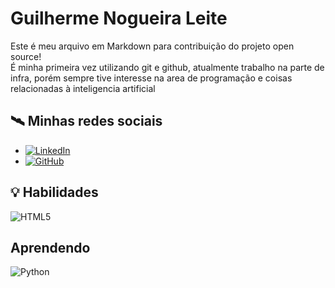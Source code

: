 # Guilherme Nogueira Leite

Este é meu arquivo em Markdown para contribuição do projeto open source!  
É minha primeira vez utilizando git e github, atualmente trabalho na parte de infra, porém sempre tive interesse na area de programação e coisas relacionadas à inteligencia artificial

## 🛰 Minhas redes sociais
- [![LinkedIn](https://img.shields.io/badge/LinkedIn-000?style=for-the-badge&logo=linkedin&logoColor=0E76A8)](https://www.linkedin.com/in/guilherme-nogueira-leite-05455b1ab/)
- [![GitHub](https://img.shields.io/badge/github-000?style=for-the-badge&logo=github&logoColor=0E76A8)](https://github.com/guilhermenogz)



## 💡 Habilidades

![HTML5](https://img.shields.io/badge/HTML5-000?style=for-the-badge&logo=html5)



## Aprendendo
![Python](https://img.shields.io/badge/Python-000?style=for-the-badge&logo=python)




